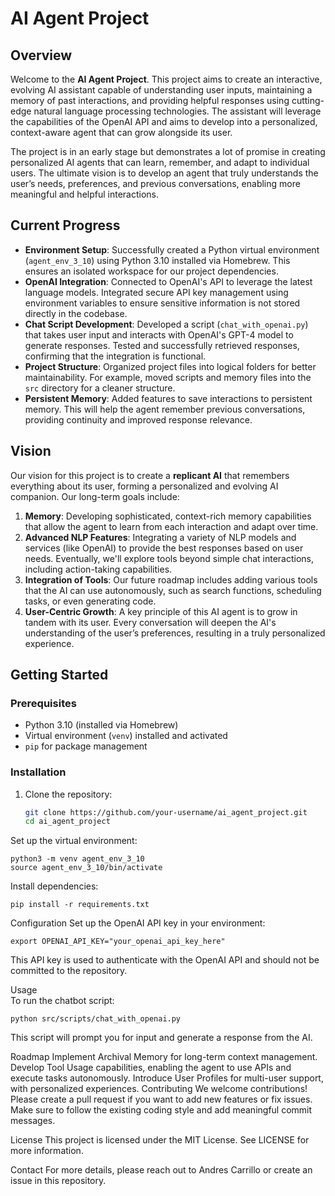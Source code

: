 # AI Agent Project

## Overview

Welcome to the **AI Agent Project**. This project aims to create an interactive, evolving AI assistant capable of understanding user inputs, maintaining a memory of past interactions, and providing helpful responses using cutting-edge natural language processing technologies. The assistant will leverage the capabilities of the OpenAI API and aims to develop into a personalized, context-aware agent that can grow alongside its user.

The project is in an early stage but demonstrates a lot of promise in creating personalized AI agents that can learn, remember, and adapt to individual users. The ultimate vision is to develop an agent that truly understands the user’s needs, preferences, and previous conversations, enabling more meaningful and helpful interactions.

## Current Progress

- **Environment Setup**: Successfully created a Python virtual environment (`agent_env_3_10`) using Python 3.10 installed via Homebrew. This ensures an isolated workspace for our project dependencies.
- **OpenAI Integration**: Connected to OpenAI's API to leverage the latest language models. Integrated secure API key management using environment variables to ensure sensitive information is not stored directly in the codebase.
- **Chat Script Development**: Developed a script (`chat_with_openai.py`) that takes user input and interacts with OpenAI's GPT-4 model to generate responses. Tested and successfully retrieved responses, confirming that the integration is functional.
- **Project Structure**: Organized project files into logical folders for better maintainability. For example, moved scripts and memory files into the `src` directory for a cleaner structure.
- **Persistent Memory**: Added features to save interactions to persistent memory. This will help the agent remember previous conversations, providing continuity and improved response relevance.

## Vision

Our vision for this project is to create a **replicant AI** that remembers everything about its user, forming a personalized and evolving AI companion. Our long-term goals include:

1. **Memory**: Developing sophisticated, context-rich memory capabilities that allow the agent to learn from each interaction and adapt over time.
2. **Advanced NLP Features**: Integrating a variety of NLP models and services (like OpenAI) to provide the best responses based on user needs. Eventually, we'll explore tools beyond simple chat interactions, including action-taking capabilities.
3. **Integration of Tools**: Our future roadmap includes adding various tools that the AI can use autonomously, such as search functions, scheduling tasks, or even generating code.
4. **User-Centric Growth**: A key principle of this AI agent is to grow in tandem with its user. Every conversation will deepen the AI's understanding of the user’s preferences, resulting in a truly personalized experience.

## Getting Started

### Prerequisites
- Python 3.10 (installed via Homebrew)
- Virtual environment (`venv`) installed and activated
- `pip` for package management

### Installation
1. Clone the repository:
   ```bash
   git clone https://github.com/your-username/ai_agent_project.git
   cd ai_agent_project

Set up the virtual environment:
```
python3 -m venv agent_env_3_10
source agent_env_3_10/bin/activate
```

Install dependencies:
```
pip install -r requirements.txt
```

Configuration
Set up the OpenAI API key in your environment:
```
export OPENAI_API_KEY="your_openai_api_key_here"
```
This API key is used to authenticate with the OpenAI API and should not be committed to the repository.

Usage  
To run the chatbot script:
```
python src/scripts/chat_with_openai.py
```
This script will prompt you for input and generate a response from the AI.

Roadmap
Implement Archival Memory for long-term context management.
Develop Tool Usage capabilities, enabling the agent to use APIs and execute tasks autonomously.
Introduce User Profiles for multi-user support, with personalized experiences.
Contributing
We welcome contributions! Please create a pull request if you want to add new features or fix issues. Make sure to follow the existing coding style and add meaningful commit messages.

License
This project is licensed under the MIT License. See LICENSE for more information.

Contact
For more details, please reach out to Andres Carrillo or create an issue in this repository.
